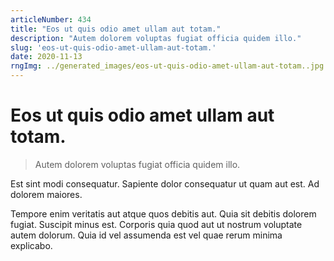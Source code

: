 ```yaml
---
articleNumber: 434
title: "Eos ut quis odio amet ullam aut totam."
description: "Autem dolorem voluptas fugiat officia quidem illo."
slug: 'eos-ut-quis-odio-amet-ullam-aut-totam.'
date: 2020-11-13
rngImg: ../generated_images/eos-ut-quis-odio-amet-ullam-aut-totam..jpg
---
```


# Eos ut quis odio amet ullam aut totam.

> Autem dolorem voluptas fugiat officia quidem illo.

Est sint modi consequatur. Sapiente dolor consequatur ut quam aut est. Ad dolorem maiores.
 Tempore enim veritatis aut atque quos debitis aut. Quia sit debitis dolorem fugiat. Suscipit minus est. Corporis quia quod aut ut nostrum voluptate autem dolorum. Quia id vel assumenda est vel quae rerum minima explicabo.
